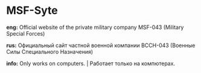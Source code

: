 # MSF-Syte

**eng:**
Official website of the private military company MSF-043 (Military Special Forces)

**rus:**
Официальный сайт частной военной компании ВССН-043 (Военные Силы Специального Назначения)

**info:**
Only works on computers. | Работает только на компютерах.
